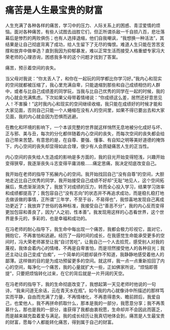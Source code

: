 # 痛苦是人生最宝贵的财富

人生充满了各种各样的痛苦，学习中的压力、人际关系上的困惑、青涩爱情的烦恼。面对各种痛苦，有些人试图去战胜它们，但正所谓杀敌一千自损八百，悲壮落幕后是惨烈的两败俱伤；也有人选择退缩，他们自我嘲讽，“我想换一种活法”，其结果是让自己彻底背离了成功，给人生留下了无尽的悔恨。难道人生只能在苦苦支撑和放弃中做单选？直到我因为抑郁暴发，难以正常生活而接受人格重塑专家冯大荣老师的心理咨询，困惑我多年的这个问题才找到了答案。 

痛苦，预示着空间的丧失。 

当父母对我说：“你太丢人了，和你在一起玩的同学都比你学习好。”我内心和现实的空间就都被压缩了，我心里充满自卑，只能退缩到那些和自己成绩相仿的人群中，或者与比自己成绩差的同学玩，当我与比自己优秀的同学在一起的时候，我的内心就会充满焦虑。下次如果父母带着情绪说：“你成绩这么差，居然还好意思见人！不害臊！”这时我内心和现实的空间继续收缩，我只能在成绩好的时候才能和大家见面，否则自己只能一个人蜷缩在没有人的空间里，如果不得已要出去和大家见面，我的内心就会因为恐惧而逃避。 

在教化和环境的影响下，一个本该完整的世界就这样悄然无息地被分化成好与坏、正与邪、美与丑，每次的分化都伴随着内心空间的丧失，而每次空间的丧失都会给自己带来苦楚。有意思的是，在自尊、要强、懂事、有自知之明等美好道德的掩饰下，内心空间的丧失却显得如此合理，很少有人会质疑痛苦人生的正当性。 

内心空间的丧失给人生造成的影响是多方面的，我的目光开始变得短浅，兴趣开始变得狭窄，我逐渐丧失斗志变得平庸消极……痛定思痛，我决定彻底改变自己。 

我开始在老师的指导下拓展内心的空间。我开始找回自己“没有自尊”的空间，大胆地走近比自己优秀的同学，我开始接受自己成绩不好却“无耻”地见人，这个空间拓展后，焦虑渐渐消失了，我放下对成绩的压力，转而全心投入学习，结果学习效率和成绩都提高了；我包容自己“没有志向”的状态并不再追求成功，而是稳扎稳打地去做该做的事情，正所谓“三年学，不至于谷，不易得也”，我惊喜地发现自己离成功更近了；我放弃了世俗的各种标准，我接受自己“善恶不分”，我的内心反而变得更加包容和善良了，因为“人之初，性本善”。我发现用这样的心态看世界，这个世界是多元的，多彩的，也是幸福和成功的。 

在冯老师的耐心指导下，我生命中每出现一个痛苦，我都会极力珍视它，面对它，拥抱它，不再害怕和逃避。经历了一段时间的成长，在我感觉生命能承受更多的空间时，冯大荣老师甚至让我“自讨苦吃”，让我自己一个人去拾荒，感受别人对我的蔑视，我体会着内心的情绪，不再是自卑害怕，而是坦然接受他人的各种目光；我还主动让自己变成“白痴”，一个简单的问题却装作不知道，我静静地感受着他人的鄙薄。这样做的目的是为成功预留更多的空间。就这样，我一点一点重新拾回了内心的空间，每净化一个痛苦，我的心量就扩大一些，正如佛家所说，“烦恼即菩提”，只要把烦恼转化过来，在它的背后就是一片开阔的天空。 

在冯老师的指导下，我的生命彻底改变了，我想起第一天见老师时他说的一句诗，“我来问道无余话，云在青天水在瓶”。如今我的内心就像诗中所描述的那样笃实而平静，自由而充满了力量，不再情绪化，不再患得患失、瞻前顾后，我爱自己，也爱他人，我不再拼命抓取什么，那本是我的一部分，我愿意分享；我不再羡慕什么，那也是我的一部分，谁获得了我都由衷祝愿，生命却并不会因此而匮乏，而是越来越充盈着爱与满足。我的成长经历让我真切地体会到，痛苦是人生最宝贵的财富，愿每个人都能转化痛苦，得到属于自己的财富。
